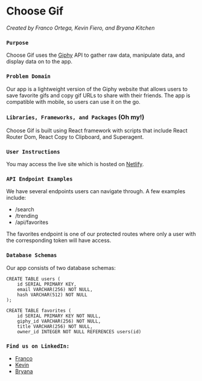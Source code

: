 # Choose Gif

_Created by Franco Ortega, Kevin Fiero, and Bryana Kitchen_

### `Purpose`

Choose Gif uses the [Giphy](http://giphy.com) API to gather raw data, manipulate data, and display data on to the app.

### `Problem Domain`

Our app is a lightweight version of the Giphy website that allows users to save favorite gifs and copy gif URLs to share with their friends.  The app is compatible with mobile, so users can use it on the go.

### `Libraries, Frameworks, and Packages` (Oh my!)

Choose Gif is built using React framework with scripts that include React Router Dom, React Copy to Clipboard, and Superagent.

### `User Instructions`

You may access the live site which is hosted on [Netlify](https://choose-gif-fe.netlify.app).

### `API Endpoint Examples`

We have several endpoints users can navigate through. A few examples include:
- /search
- /trending
- /api/favorites

The favorites endpoint is one of our protected routes where only a user with the corresponding token will have access.

### `Database Schemas`

Our app consists of two database schemas:

    CREATE TABLE users (
        id SERIAL PRIMARY KEY,
        email VARCHAR(256) NOT NULL,
        hash VARCHAR(512) NOT NULL
    );

    CREATE TABLE favorites (
        id SERIAL PRIMARY KEY NOT NULL,
        giphy_id VARCHAR(256) NOT NULL,
        title VARCHAR(256) NOT NULL,
        owner_id INTEGER NOT NULL REFERENCES users(id)


### `Find us on LinkedIn:`
- [Franco](https://www.linkedin.com/in/francoortega)
- [Kevin](https://www.linkedin.com/in/kevinfiero)
- [Bryana](https://www.linkedin.com/in/bryanakitchen)
